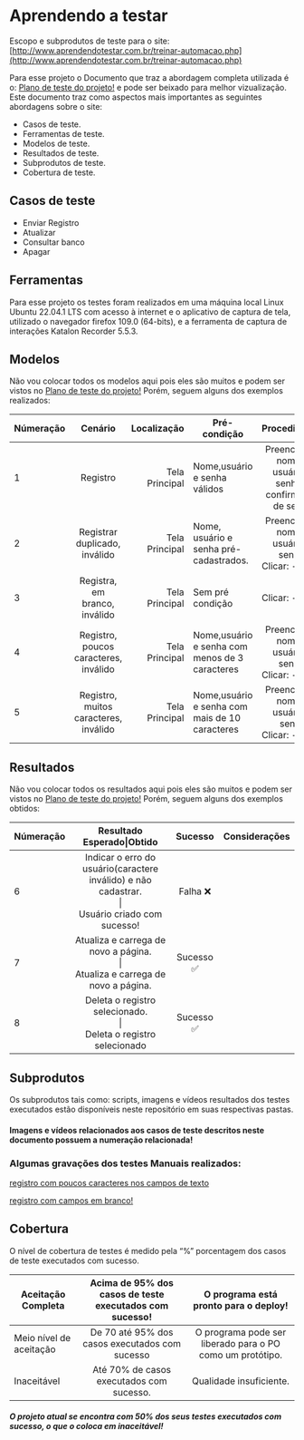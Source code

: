 # Aprendendo a testar
Escopo e subprodutos de teste para o site: [http://www.aprendendotestar.com.br/treinar-automacao.php](http://www.aprendendotestar.com.br/treinar-automacao.php)

Para esse projeto o Documento que traz a abordagem completa utilizada é o: [Plano de teste do projeto!] e pode ser beixado para melhor vizualização.
Este documento traz como aspectos mais importantes as seguintes abordagens sobre o site:


* Casos de teste. 
* Ferramentas de teste. 
* Modelos de teste. 
* Resultados de teste. 
* Subprodutos de teste. 
* Cobertura de teste. 

## Casos de teste

* Enviar Registro
* Atualizar
* Consultar banco
* Apagar


## Ferramentas

Para esse projeto os testes foram realizados em uma máquina local Linux Ubuntu 22.04.1 LTS com acesso à internet e o aplicativo de captura de tela, utilizado o navegador firefox 109.0 (64-bits), e a ferramenta de captura de interações Katalon Recorder 5.5.3.

## Modelos

Não vou colocar todos os modelos aqui pois eles são muitos e podem ser vistos no [Plano de teste do projeto!]
Porém, seguem alguns dos exemplos realizados:


| Númeração | Cenário | Localização | Pré-condição | Procedimento | Resultado esperado:
| ------------- |:-------------:| -----:| ------------- |:-------------:| -----:|
| 1 | Registro | Tela Principal | Nome,usuário e senha válidos | Preencher: - nome - usuário - senha - confirmação de senha|Usuário criado com sucesso!. |
|2  | Registrar duplicado, inválido| Tela Principal | Nome, usuário e senha pré-cadastrados. | Preencher: - nome - usuário - senha. <br/> Clicar: -enviar | Indicar o erro do usuário(registro já existente) e não cadastrar. |
|3 | Registra, em branco, inválido | Tela Principal | Sem pré condição | Clicar: -enviar | Indicar o erro do usuário(campo em branco) e não cadastrar. |
|4 | Registro, poucos caracteres, inválido | Tela Principal | Nome,usuário e senha com menos de 3 caracteres | Preencher: - nome - usuário - senha. <br/> Clicar: -enviar | Indicar o erro do usuário(poucos caracteres) e não cadastrar. |
|5 | Registro, muitos caracteres, inválido | Tela Principal | Nome,usuário e senha com mais de 10 caracteres | Preencher: - nome - usuário - senha  <br/> Clicar: -enviar | Indicar o erro do usuário(excedeu caracteres) e não cadastrar. |


## Resultados

Não vou colocar todos os resultados aqui pois eles são muitos e podem ser vistos no [Plano de teste do projeto!]
Porém, seguem alguns dos exemplos obtidos:


|Númeração|Resultado <br/> Esperado\|Obtido|  Sucesso  |Considerações|
| ------------- |:----------------:|:--------:| ------------- |
|6|Indicar o erro do usuário(caractere inválido) e não cadastrar. <br/> \| <br/> Usuário criado com sucesso!|Falha ❌|
|7|Atualiza e carrega de novo a página. <br/> \| <br/> Atualiza e carrega de novo a página. | Sucesso ✅|
|8|Deleta o registro selecionado. <br/> \| <br/> Deleta o registro selecionado |Sucesso ✅|


## Subprodutos
Os subprodutos tais como: scripts, imagens e vídeos resultados dos testes executados estão disponíveis neste repositório em suas respectivas pastas.
#### Imagens e vídeos relacionados aos casos de teste descritos neste documento possuem a numeração relacionada!


### Algumas gravações dos testes Manuais realizados:


[registro com poucos caracteres nos campos de texto](https://user-images.githubusercontent.com/34687381/217560734-112be533-5d8f-406d-9d9d-e149dda3d3d5.webm)


[registro com campos em branco!](https://user-images.githubusercontent.com/34687381/217560563-8363b1fe-adec-4d1b-8751-fbd0d1883083.webm)


## Cobertura

O nível de cobertura de testes é medido pela “%” porcentagem dos casos de teste executados com sucesso.

|Aceitação Completa |Acima de 95% dos casos de teste executados com sucesso!|O programa está pronto para o deploy!|
| ------------- |:----------------:|:--------:|
|Meio nível de aceitação|De 70 até 95% dos casos executados com sucesso|O programa pode ser liberado para o PO como um protótipo.|
|Inaceitável|Até 70% de casos executados com sucesso.|Qualidade insuficiente.|

##### O projeto atual se encontra com 50% dos seus testes executados com sucesso, o que o coloca em inaceitável!


<br/> 

[//]: <> (Links)

[Plano de teste do projeto!]: https://github.com/lucas-dejard/Site-analise-2/blob/main/site%202%20-%20TestPlan.docx
